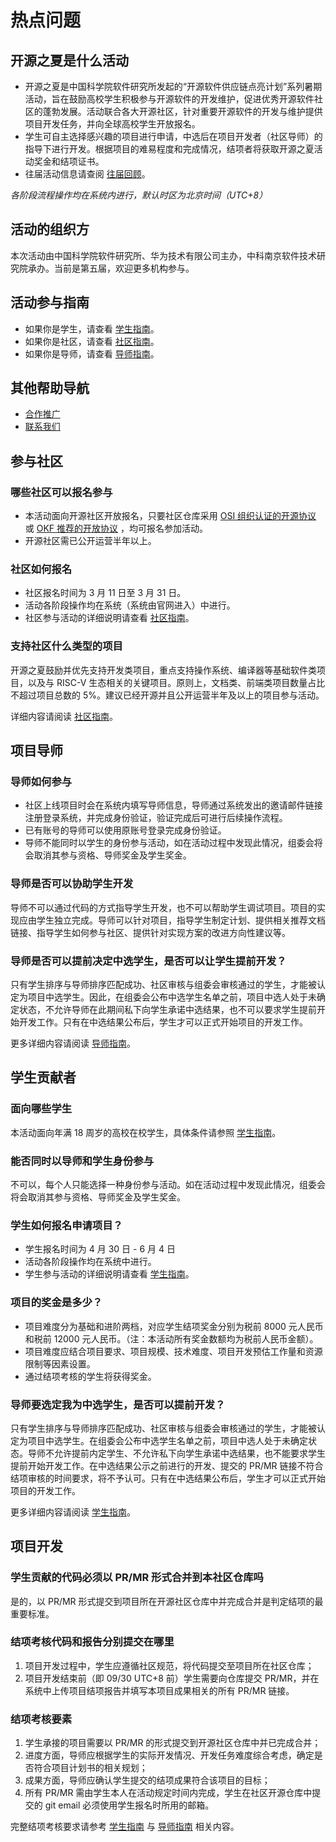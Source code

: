 # 热点问题

## 开源之夏是什么活动

- 开源之夏是中国科学院软件研究所发起的“开源软件供应链点亮计划”系列暑期活动，旨在鼓励高校学生积极参与开源软件的开发维护，促进优秀开源软件社区的蓬勃发展。活动联合各大开源社区，针对重要开源软件的开发与维护提供项目开发任务，并向全球高校学生开放报名。
- 学生可自主选择感兴趣的项目进行申请，中选后在项目开发者（社区导师）的指导下进行开发。根据项目的难易程度和完成情况，结项者将获取开源之夏活动奖金和结项证书。
- 往届活动信息请查阅 [往届回顾](https://summer-ospp.ac.cn/2023/)。

*各阶段流程操作均在系统内进行，默认时区为北京时间（UTC+8）*

## 活动的组织方

本次活动由中国科学院软件研究所、华为技术有限公司主办，中科南京软件技术研究院承办。当前是第五届，欢迎更多机构参与。

## 活动参与指南

- 如果你是学生，请查看 [学生指南](https://summer-ospp.ac.cn/help/student/)。
- 如果你是社区，请查看 [社区指南](https://summer-ospp.ac.cn/help/community/)。
- 如果你是导师，请查看 [导师指南](https://summer-ospp.ac.cn/help/mentor/)。

## 其他帮助导航

- [合作推广](https://summer-ospp.ac.cn/help/cooperation/)
- [联系我们](https://summer-ospp.ac.cn/help/contactus/)

## 参与社区

### 哪些社区可以报名参与

- 本活动面向开源社区开放报名，只要社区仓库采用 [OSI 组织认证的开源协议](https://opensource.org/licenses) 或 [OKF 推荐的开放协议](https://summer-ospp.ac.cn/help/community/#_7) ，均可报名参加活动。
- 开源社区需已公开运营半年以上。

### 社区如何报名

- 社区报名时间为 3 月 11 日至 3 月 31 日。
- 活动各阶段操作均在系统（系统由官网进入）中进行。
- 社区参与活动的详细说明请查看 [社区指南](https://summer-ospp.ac.cn/help/community/)。

### 支持社区什么类型的项目

开源之夏鼓励并优先支持开发类项目，重点支持操作系统、编译器等基础软件类项目，以及与 RISC-V 生态相关的关键项目。原则上，文档类、前端类项目数量占比不超过项目总数的 5%。建议已经开源并且公开运营半年及以上的项目参与活动。

详细内容请阅读 [社区指南](https://summer-ospp.ac.cn/help/community/)。

## 项目导师

### 导师如何参与

- 社区上线项目时会在系统内填写导师信息，导师通过系统发出的邀请邮件链接注册登录系统，并完成身份验证，验证完成后可进行后续操作流程。
- 已有账号的导师可以使用原账号登录完成身份验证。
- 导师不能同时以学生的身份参与活动，如在活动过程中发现此情况，组委会将会取消其参与资格、导师奖金及学生奖金。

### 导师是否可以协助学生开发

导师不可以通过代码的方式指导学生开发，也不可以帮助学生调试项目。项目的实现应由学生独立完成。导师可以针对项目，指导学生制定计划、提供相关推荐文档链接、指导学生如何参与社区、提供针对实现方案的改进方向性建议等。

### 导师是否可以提前决定中选学生，是否可以让学生提前开发？

只有学生排序与导师排序匹配成功、社区审核与组委会审核通过的学生，才能被认定为项目中选学生。因此，在组委会公布中选学生名单之前，项目中选人处于未确定状态，不允许导师在此期间私下向学生承诺中选结果，也不可以要求学生提前开始开发工作。只有在中选结果公布后，学生才可以正式开始项目的开发工作。

更多详细内容请阅读 [导师指南](https://summer-ospp.ac.cn/help/mentor/)。

## 学生贡献者

### 面向哪些学生

本活动面向年满 18 周岁的高校在校学生，具体条件请参照 [学生指南](https://summer-ospp.ac.cn/help/student/#面向哪些学生)。

### 能否同时以导师和学生身份参与

不可以，每个人只能选择一种身份参与活动。如在活动过程中发现此情况，组委会将会取消其参与资格、导师奖金及学生奖金。

### 学生如何报名申请项目？

- 学生报名时间为 4 月 30 日 - 6 月 4 日
- 活动各阶段操作均在系统中进行。
- 学生参与活动的详细说明请查看 [学生指南](https://summer-ospp.ac.cn/help/student/)。

### 项目的奖金是多少？

- 项目难度分为基础和进阶两档，对应学生结项奖金分别为税前 8000 元人民币和税前 12000 元人民币。（注：本活动所有奖金数额均为税前人民币金额）。
- 项目难度应结合项目要求、项目规模、技术难度、项目开发预估工作量和资源限制等因素设置。
- 通过结项考核的学生将获得奖金。

### 导师要选定我为中选学生，是否可以提前开发？

只有学生排序与导师排序匹配成功、社区审核与组委会审核通过的学生，才能被认定为项目中选学生。在组委会公布中选学生名单之前，项目中选人处于未确定状态。导师不允许提前内定学生、不允许私下向学生承诺中选结果，也不能要求学生提前开始开发工作。在中选结果公示之前进行的开发、提交的 PR/MR 链接不符合结项审核的时间要求，将不予认可。只有在中选结果公布后，学生才可以正式开始项目的开发工作。

更多详细内容请阅读 [学生指南](https://summer-ospp.ac.cn/help/student/)。

## 项目开发

### 学生贡献的代码必须以 PR/MR 形式合并到本社区仓库吗

是的，以 PR/MR 形式提交到项目所在开源社区仓库中并完成合并是判定结项的最重要标准。

### 结项考核代码和报告分别提交在哪里

1. 项目开发过程中，学生应遵循社区规范，将代码提交至项目所在社区仓库；
2. 项目开发结束前（即 09/30 UTC+8 前）学生需要向仓库提交 PR/MR，并在系统中上传项目结项报告并填写本项目成果相关的所有 PR/MR 链接。

### 结项考核要素

1. 学生承接的项目需要以 PR/MR 的形式提交到开源社区仓库中并已完成合并；
2. 进度方面，导师应根据学生的实际开发情况、开发任务难度综合考虑，确定是否符合项目计划书的相关规划；
3. 成果方面，导师应确认学生提交的结项成果符合该项目的目标；
4. 所有 PR/MR 需由学生本人在活动规定时间内完成，学生在社区开源仓库中提交的 git email 必须使用学生报名时所用的邮箱。

完整结项考核要求请参考 [学生指南](https://summer-ospp.ac.cn/help/student/) 与 [导师指南](https://summer-ospp.ac.cn/help/mentor/) 相关内容。
